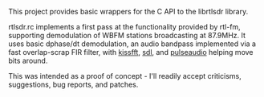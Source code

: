 This project provides basic wrappers for the C API to the librtlsdr library.

rtlsdr.rc implements a first pass at the functionality provided by rtl-fm, supporting demodulation of WBFM stations broadcasting at 87.9MHz. It uses basic dphase/dt demodulation, an audio bandpass implemented via a fast overlap-scrap FIR filter, with [kissfft](https://github.com/itdaniher/rust-kissfft), [sdl](https://github.com/brson/rust-sdl), and [pulseaudio](https://github.com/itdaniher/rust-pulse-simple) helping move bits around.

This was intended as a proof of concept - I'll readily accept criticisms, suggestions, bug reports, and patches.
